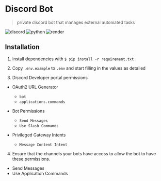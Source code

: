 # Discord Bot

> private discord bot that manages external automated tasks

<img alt="discord" src="https://img.shields.io/badge/discord-5865F2?style=for-the-badge&logo=discord&logoColor=fff"/> <img alt="python" src="https://img.shields.io/badge/python-3776AB?style=for-the-badge&logo=python&logoColor=fff"/> <img alt="render" src="https://img.shields.io/badge/render-000000?style=for-the-badge&logo=render&logoColor=fff"/> 

## Installation

1. Install dependencies with `$ pip install -r requirement.txt`

2. Copy `.env.example` to `.env` and start filling in the values as detailed

3. Discord Developer portal permissions

- OAuth2 URL Generator
    - `bot`
    - `applications.commands`

- Bot Permissions
    - `Send Messages`
    - `Use Slash Commands`

- Privileged Gateway Intents
    - `Message Content Intent`

4. Ensure that the channels your bots have access to allow the bot to have these permissions.
- Send Messages
- Use Application Commands